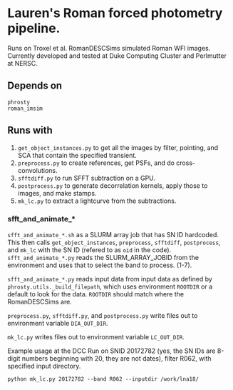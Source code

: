 # Lauren's Roman forced photometry pipeline. 

Runs on Troxel et al. RomanDESCSims simulated Roman WFI images.
Currently developed and tested at Duke Computing Cluster and Perlmutter at NERSC.

## Depends on   
`phrosty`  
`roman_imsim`  

## Runs with 
1. `get_object_instances.py` to get all the images by filter, pointing, and SCA that contain the specified transient.
2. `preprocess.py` to create references, get PSFs, and do cross-convolutions.
3. `sfftdiff.py` to run SFFT subtraction on a GPU.
4. `postprocess.py` to generate decorrelation kernels, apply those to images, and make stamps.
5. `mk_lc.py` to extract a lightcurve from the subtractions.


### sfft_and_animate_*

`sfft_and_animate_*.sh` as a SLURM array job that has SN ID hardcoded.  
This then calls `get_object_instances`, `preprocess`, `sfftdiff`, `postprocess`, and `mk_lc` with the SN ID (refered to as `oid` in the code).  
`sfft_and_animate_*.py` reads the SLURM_ARRAY_JOBID from the environment and uses that to select the band to process.  (1-7).

`sfft_and_animate_*.py` reads input data from input data as defined by `phrosty.utils._build_filepath`, which uses environment `ROOTDIR` or a default to look for the data.  `ROOTDIR` should match where the RomanDESCSims are.

`preprocess.py`, `sfftdiff.py`, and `postprocess.py` write files out to environment variable `DIA_OUT_DIR`.

`mk_lc.py` writes files out to environment variable `LC_OUT_DIR`.

Example usage at the DCC
Run on SNID 20172782 (yes, the SN IDs are 8-digit numbers beginning with 20, they are not dates), filter R062, with specified input directory.
```
python mk_lc.py 20172782 --band R062 --inputdir /work/lna18/
```
